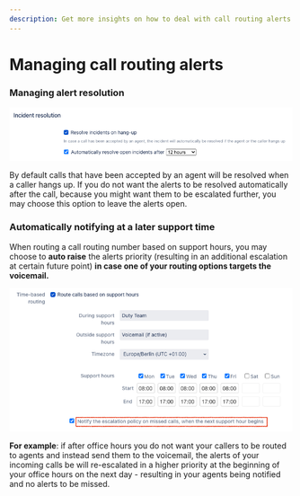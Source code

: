 ```yaml
---
description: Get more insights on how to deal with call routing alerts.
---
```


# Managing call routing alerts

### Managing alert resolution

![](../.gitbook/assets/image%20%2820%29.png)

By default calls that have been accepted by an agent will be resolved when a caller hangs up. If you do not want the alerts to be resolved automatically after the call, because you might want them to be escalated further, you may choose this option to leave the alerts open.

### Automatically notifying at a later support time

When routing a call routing number based on support hours, you may choose to **auto raise** the alerts priority \(resulting in an additional escalation at certain future point\) **in case one of your routing options targets the voicemail.**

![](../.gitbook/assets/image%20%2823%29.png)

**For example**: if after office hours you do not want your callers to be routed to agents and instead send them to the voicemail, the alerts of your incoming calls be will re-escalated in a higher priority at the beginning of your office hours on the next day - resulting in your agents being notified and no alerts to be missed.



